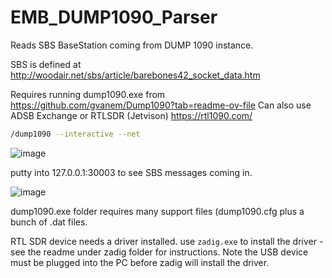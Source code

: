 # EMB_DUMP1090_Parser
Reads SBS BaseStation coming from DUMP 1090 instance.

SBS is defined at http://woodair.net/sbs/article/barebones42_socket_data.htm

Requires running dump1090.exe from https://github.com/gvanem/Dump1090?tab=readme-ov-file
Can also use ADSB Exchange or RTLSDR (Jetvison) https://rtl1090.com/


```bash
/dump1090 --interactive --net
```

![image](https://github.com/user-attachments/assets/6991a283-f750-43fe-827f-5b241b68bbe4)

putty into 127.0.0.1:30003 to see SBS messages coming in. 

![image](https://github.com/user-attachments/assets/8f768ec3-d429-4f42-94a1-52d2ce411292)

dump1090.exe folder requires many support files (dump1090.cfg plus a bunch of .dat files.

RTL SDR device needs a driver installed.
use ```zadig.exe``` to install the driver - see the readme under zadig folder for instructions. Note the USB device must be plugged into the PC before zadig will install the driver.







